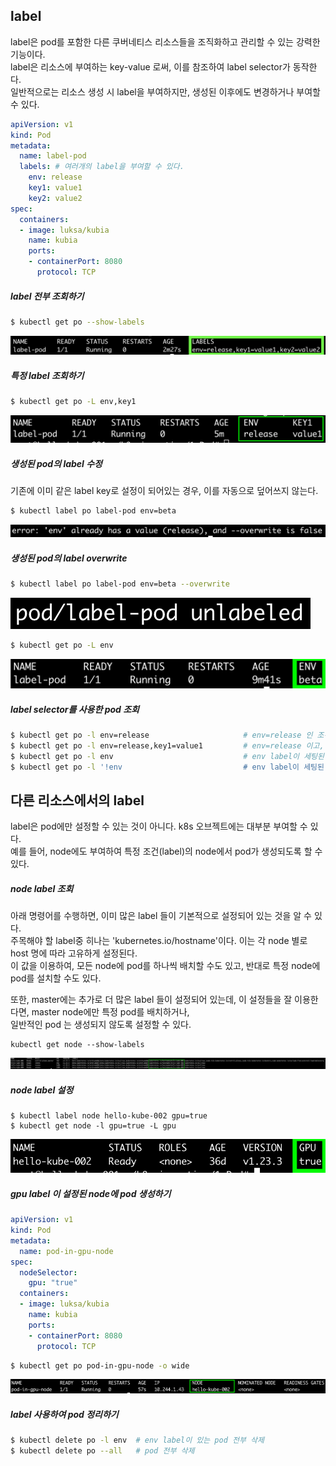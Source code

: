 ## label
label은 pod를 포함한 다른 쿠버네티스 리소스들을 조직화하고 관리할 수 있는 강력한 기능이다.  
label은 리소스에 부여하는 key-value 로써, 이를 참조하여 label selector가 동작한다.  
일반적으로는 리소스 생성 시 label을 부여하지만, 생성된 이후에도 변경하거나 부여할 수 있다.  

 ~~~yaml
 apiVersion: v1
 kind: Pod
 metadata:
   name: label-pod
   labels: # 여러개의 label을 부여할 수 있다.
     env: release
     key1: value1
     key2: value2
 spec:
   containers:
   - image: luksa/kubia
     name: kubia
     ports:
     - containerPort: 8080
       protocol: TCP
 ~~~
 
 ##### label 전부 조회하기
 ~~~sh
 $ kubectl get po --show-labels
 ~~~
 
 ![label all](./img/label-all.png)
 
 ##### 특정 label 조회하기
~~~sh
$ kubectl get po -L env,key1
~~~

![label specify](./img/label-specify.png)

##### 생성된 pod의 label 수정
기존에 이미 같은 label key로 설정이 되어있는 경우, 이를 자동으로 덮어쓰지 않는다.

~~~sh
$ kubectl label po label-pod env=beta
~~~

![label fail](./img/label-fail.png)

##### 생성된 pod의 label overwrite
~~~sh
$ kubectl label po label-pod env=beta --overwrite
~~~

![label overwrite](./img/label-overwrite.png)

~~~sh
$ kubectl get po -L env
~~~

![label overwrite](./img/label-overwrite-success.png)


##### label selector를 사용한 pod 조회
~~~sh
$ kubectl get po -l env=release                     # env=release 인 조건을 검색
$ kubectl get po -l env=release,key1=value1         # env=release 이고, key1=value1 인 조건을 검색
$ kubectl get po -l env                             # env label이 세팅된 pod 전부 조회
$ kubectl get po -l '!env                           # env label이 세팅된 pod 제외 전부 조회
~~~


## 다른 리소스에서의 label
label은 pod에만 설정할 수 있는 것이 아니다. k8s 오브젝트에는 대부분 부여할 수 있다.  
예를 들어, node에도 부여하여 특정 조건(label)의 node에서 pod가 생성되도록 할 수 있다.

##### node label 조회
아래 명령어를 수행하면, 이미 많은 label 들이 기본적으로 설정되어 있는 것을 알 수 있다.  
주목해야 할 label중 히나는 'kubernetes.io/hostname'이다. 이는 각 node 별로 host 명에 따라 고유하게 설정된다.  
이 값을 이용하여, 모든 node에 pod를 하나씩 배치할 수도 있고, 반대로 특정 node에 pod를 설치할 수도 있다.

또한, master에는 추가로 더 많은 label 들이 설정되어 있는데, 이 설정들을 잘 이용한다면, master node에만 특정 pod를 배치하거나,  
일반적인 pod 는 생성되지 않도록 설정할 수 있다.

~~~
kubectl get node --show-labels
~~~

![node label all](./img/node-label-all.png)

##### node label 설정
~~~
$ kubectl label node hello-kube-002 gpu=true
$ kubectl get node -l gpu=true -L gpu
~~~

![node label gpu](./img/node-label-gpu.png)


##### gpu label 이 설정된 node에 pod 생성하기
~~~yaml
apiVersion: v1
kind: Pod
metadata:
  name: pod-in-gpu-node
spec:
  nodeSelector:
    gpu: "true"
  containers:
  - image: luksa/kubia
    name: kubia
    ports:
    - containerPort: 8080
      protocol: TCP
~~~

~~~sh
$ kubectl get po pod-in-gpu-node -o wide
~~~

![node label gpu](./img/node-label-gpu-result.png)

##### label 사용하여 pod 정리하기
~~~sh
$ kubectl delete po -l env  # env label이 있는 pod 전부 삭제
$ kubectl delete po --all   # pod 전부 삭제
~~~
